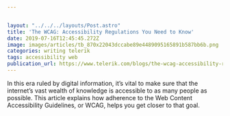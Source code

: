 ```yaml
---


layout: "../../../layouts/Post.astro"
title: 'The WCAG: Accessibility Regulations You Need to Know'
date: 2019-07-16T12:45:45.272Z
image: images/articles/tb_870x22043dccabe89e4489095165891b587bb6b.png
categories: writing telerik
tags: accessibility web
publication_url: https://www.telerik.com/blogs/the-wcag-accessibility-regulations-you-need-to-know
---
```

In this era ruled by digital information, it’s vital to make sure that the internet’s vast wealth of knowledge is accessible to as many people as possible. This article explains how adherence to the Web Content Accessibility Guidelines, or WCAG, helps you get closer to that goal.
